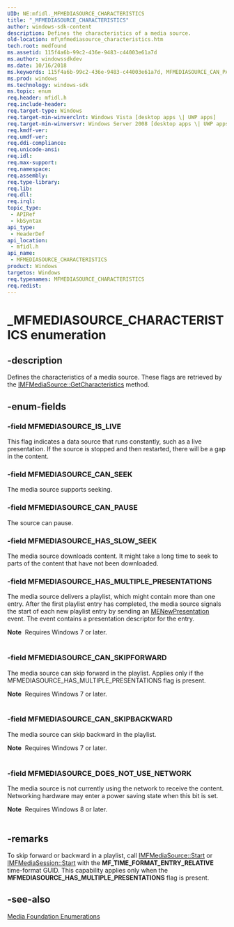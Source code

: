 ```yaml
---
UID: NE:mfidl._MFMEDIASOURCE_CHARACTERISTICS
title: "_MFMEDIASOURCE_CHARACTERISTICS"
author: windows-sdk-content
description: Defines the characteristics of a media source.
old-location: mf\mfmediasource_characteristics.htm
tech.root: medfound
ms.assetid: 115f4a6b-99c2-436e-9483-c44003e61a7d
ms.author: windowssdkdev
ms.date: 10/16/2018
ms.keywords: 115f4a6b-99c2-436e-9483-c44003e61a7d, MFMEDIASOURCE_CAN_PAUSE, MFMEDIASOURCE_CAN_SEEK, MFMEDIASOURCE_CAN_SKIPBACKWARD, MFMEDIASOURCE_CAN_SKIPFORWARD, MFMEDIASOURCE_CHARACTERISTICS, MFMEDIASOURCE_CHARACTERISTICS enumeration [Media Foundation], MFMEDIASOURCE_DOES_NOT_USE_NETWORK, MFMEDIASOURCE_HAS_MULTIPLE_PRESENTATIONS, MFMEDIASOURCE_HAS_SLOW_SEEK, MFMEDIASOURCE_IS_LIVE, _MFMEDIASOURCE_CHARACTERISTICS, mf.mfmediasource_characteristics, mfidl/MFMEDIASOURCE_CAN_PAUSE, mfidl/MFMEDIASOURCE_CAN_SEEK, mfidl/MFMEDIASOURCE_CAN_SKIPBACKWARD, mfidl/MFMEDIASOURCE_CAN_SKIPFORWARD, mfidl/MFMEDIASOURCE_CHARACTERISTICS, mfidl/MFMEDIASOURCE_DOES_NOT_USE_NETWORK, mfidl/MFMEDIASOURCE_HAS_MULTIPLE_PRESENTATIONS, mfidl/MFMEDIASOURCE_HAS_SLOW_SEEK, mfidl/MFMEDIASOURCE_IS_LIVE
ms.prod: windows
ms.technology: windows-sdk
ms.topic: enum
req.header: mfidl.h
req.include-header: 
req.target-type: Windows
req.target-min-winverclnt: Windows Vista [desktop apps \| UWP apps]
req.target-min-winversvr: Windows Server 2008 [desktop apps \| UWP apps]
req.kmdf-ver: 
req.umdf-ver: 
req.ddi-compliance: 
req.unicode-ansi: 
req.idl: 
req.max-support: 
req.namespace: 
req.assembly: 
req.type-library: 
req.lib: 
req.dll: 
req.irql: 
topic_type:
 - APIRef
 - kbSyntax
api_type:
 - HeaderDef
api_location:
 - mfidl.h
api_name:
 - MFMEDIASOURCE_CHARACTERISTICS
product: Windows
targetos: Windows
req.typenames: MFMEDIASOURCE_CHARACTERISTICS
req.redist: 
---
```


# _MFMEDIASOURCE_CHARACTERISTICS enumeration


## -description


Defines the characteristics of a media source. These flags are retrieved by the <a href="https://msdn.microsoft.com/cb5d54cd-58a3-4903-b22e-8207f90dbbc0">IMFMediaSource::GetCharacteristics</a> method.


## -enum-fields




### -field MFMEDIASOURCE_IS_LIVE

This flag indicates a data source that runs constantly, such as a live presentation. If the source is stopped and then restarted, there will be a gap in the content.
          


### -field MFMEDIASOURCE_CAN_SEEK

The media source supports seeking.
          


### -field MFMEDIASOURCE_CAN_PAUSE

The source can pause.
          


### -field MFMEDIASOURCE_HAS_SLOW_SEEK

The media source downloads content. It might take a long time to seek to parts of the content that have not been downloaded.
          


### -field MFMEDIASOURCE_HAS_MULTIPLE_PRESENTATIONS

The media source delivers a playlist, which might contain more than one entry. After the first playlist entry has completed, the media source signals the start of each new playlist entry by sending an <a href="https://msdn.microsoft.com/c669b2c9-5ece-4045-b691-8a71bbf491e1">MENewPresentation</a> event. The event contains a presentation descriptor for the entry.

<div class="alert"><b>Note</b>  Requires Windows 7 or later.</div>
<div> </div>

### -field MFMEDIASOURCE_CAN_SKIPFORWARD

The media source can skip forward in the playlist. Applies only if the MFMEDIASOURCE_HAS_MULTIPLE_PRESENTATIONS flag is present. 

<div class="alert"><b>Note</b>  Requires Windows 7 or later.</div>
<div> </div>

### -field MFMEDIASOURCE_CAN_SKIPBACKWARD

The media source can skip backward in the playlist.

<div class="alert"><b>Note</b>  Requires Windows 7 or later.</div>
<div> </div>

### -field MFMEDIASOURCE_DOES_NOT_USE_NETWORK

The media source is not currently
    using the network to receive the content.  Networking hardware
    may enter a power saving state when this bit is set.

<div class="alert"><b>Note</b>  Requires Windows 8 or later.</div>
<div> </div>

## -remarks



To skip forward or backward in a playlist, call <a href="https://msdn.microsoft.com/0a5abafe-1525-4bda-946c-05a6145e57ee">IMFMediaSource::Start</a> or <a href="https://msdn.microsoft.com/1bdec0c0-b042-4e5e-a72b-b15942750ced">IMFMediaSession::Start</a> with the <b>MF_TIME_FORMAT_ENTRY_RELATIVE</b> time-format GUID. This capability applies only when the <b>MFMEDIASOURCE_HAS_MULTIPLE_PRESENTATIONS</b> flag is present.




## -see-also




<a href="https://msdn.microsoft.com/f26a730f-18c4-4247-acaf-af1dfad19086">Media Foundation Enumerations</a>
 

 

